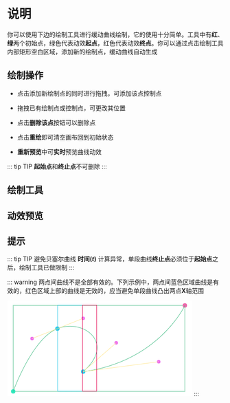 # 说明

你可以使用下边的绘制工具进行缓动曲线绘制，它的使用十分简单。工具中有**红**、**绿**两个初始点，绿色代表动效**起点**，红色代表动效**终点**。你可以通过点击绘制工具内部矩形空白区域，添加新的绘制点，缓动曲线自动生成

## 绘制操作

* 点击添加新绘制点的同时进行拖拽，可添加该点控制点

* 拖拽已有绘制点或控制点，可更改其位置

* 点击**删除该点**按钮可以删除点

* 点击**重绘**即可清空画布回到初始状态

* **重新预览**中可**实时**预览曲线动效

::: tip TIP
**起始点**和**终止点**不可删除
:::


## 绘制工具

<draw class="draw-component" v-model="bezierCurveData" />

## 动效预览

<demonstration class="demonstration" :data="bezierCurveData" />

## 提示

::: tip TIP
避免贝塞尔曲线 **时间(*t*)** 计算异常，单段曲线**终止点**必须位于**起始点**之后，绘制工具已做限制
:::

::: warning
两点间曲线不是全部有效的。下列示例中，两点间蓝色区域曲线是有效的，红色区域上部的曲线是无效的，应当避免单段曲线凸出两点**X**轴范围

![error demo](/demo.png)
:::

<script>
export default {
  data () {
    return {
      bezierCurveData: []
    }
  }
}
</script>

<style lang="less">
.draw-component {
  margin-top: 20px;
}

.demonstration {
  margin-top: 20px;
}
</style>